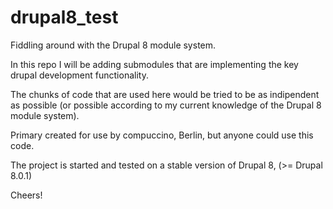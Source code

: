 # drupal8_test
Fiddling around with the Drupal 8 module system.

In this repo I will be adding submodules that are implementing the key
drupal development functionality.

The chunks of code that are used here would be tried to be as indipendent 
as possible 
(or possible according to my current knowledge of the Drupal 8 module system).

Primary created for use by compuccino, Berlin, but anyone could use this code.

The project is started and tested on a stable version of Drupal 8, 
(>= Drupal 8.0.1)

Cheers!
